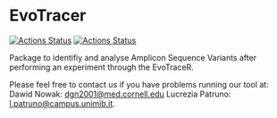 EvoTracer
================

[![Actions Status](https://github.com/Nowak-Lab/REvoBC/workflows/check-master/badge.svg)](https://github.com/Nowak-Lab/REvoBC/actions?query=workflow%3Acheck-master)
[![Actions Status](https://github.com/Nowak-Lab/REvoBC/workflows/check-development/badge.svg)](https://github.com/Nowak-Lab/REvoBC/actions?query=workflow%3Acheck-development)

Package to identifiy and analyse Amplicon Sequence Variants after performing an experiment through the EvoTraceR.

Please feel free to contact us if you have problems running our tool at:
Dawid Nowak: dgn2001@med.cornell.edu
Lucrezia Patruno: l.patruno@campus.unimib.it.

